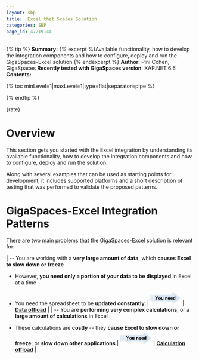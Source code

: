 ```yaml
---
layout: sbp
title:  Excel that Scales Solution
categories: SBP
page_id: 47219144
---
```


{% tip %}
**Summary:** {% excerpt %}Available functionality, how to develop the integration components and how to configure, deploy and run the GigaSpaces-Excel solution.{% endexcerpt %}
**Author**: Pini Cohen, GigaSpaces
**Recently tested with GigaSpaces version**: XAP.NET 6.6
**Contents:**

{% toc minLevel=1|maxLevel=1|type=flat|separator=pipe %}

{% endtip %}

{rate}

# Overview

This section gets you started with the Excel integration by understanding its available functionality, how to develop the integration components and how to configure, deploy and run the solution.

Along with several examples that can be used as starting points for development, it includes supported platforms and a short description of testing that was performed to validate the proposed patterns.

# GigaSpaces-Excel Integration Patterns

There are two main problems that the GigaSpaces-Excel solution is relevant for:

| -- You are working with a **very large amount of data**, which **causes Excel to slow down or freeze**

- However, **you need only a portion of your data to be displayed** in Excel at a time
- You need the spreadsheet to be **updated constantly** | ![blue_arrow2.jpg](/attachment_files/sbp/blue_arrow2.jpg) | **[Data offload](./data-offload---gigaspaces-excel-integration.html)** |
| -- You are **performing very complex calculations**, or a **large amount of calculations** in Excel

- These calculations are **costly** -- they **cause Excel to slow down or freeze**; or **slow down other applications** | ![blue_arrow2.jpg](/attachment_files/sbp/blue_arrow2.jpg) | **[Calculation offload](./calculation-offload---gigaspaces-excel-integration.html)** |

